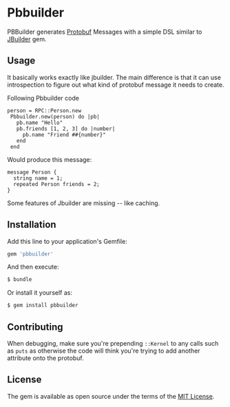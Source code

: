 # Pbbuilder
PBBuilder generates [Protobuf](https://developers.google.com/protocol-buffers) Messages with a simple DSL similar to [JBuilder](https://rubygems.org/gems/jbuilder) gem.

## Usage
It basically works exactly like jbuilder. The main difference is that it can use introspection to figure out what kind of protobuf message it needs to create.


Following Pbbuilder code
```
person = RPC::Person.new
 Pbbuilder.new(person) do |pb|
   pb.name "Hello"
   pb.friends [1, 2, 3] do |number|
     pb.name "Friend ##{number}"
   end
 end
```
Would produce this message:

```
message Person {
  string name = 1;
  repeated Person friends = 2;
}
```

Some features of Jbuilder are missing -- like caching.

## Installation
Add this line to your application's Gemfile:

```ruby
gem 'pbbuilder'
```

And then execute:
```bash
$ bundle
```

Or install it yourself as:
```bash
$ gem install pbbuilder
```

## Contributing

When debugging, make sure you're prepending `::Kernel` to any calls such as `puts` as otherwise the code will think you're trying to add another attribute onto the protobuf.

## License
The gem is available as open source under the terms of the [MIT License](https://opensource.org/licenses/MIT).
